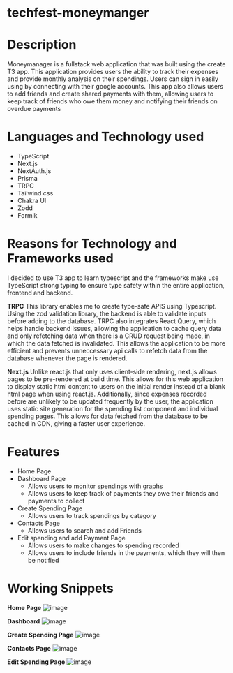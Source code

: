 # techfest-moneymanger

# Description
Moneymanager is a fullstack web application that was built using the create T3 app. This application provides users the ability to track their expenses and provide monthly analysis on their spendings. Users can sign in easily using by connecting with their google accounts. This app also allows users to add friends and create shared payments with them, allowing users to keep track of friends who owe them money and notifying their friends on overdue payments 

# Languages and Technology used
* TypeScript
* Next.js
* NextAuth.js
* Prisma
* TRPC
* Tailwind css
* Chakra UI
* Zodd
* Formik 

# Reasons for Technology and Frameworks used
I decided to use T3 app to learn typescript and the frameworks make use TypeScript strong typing to ensure type safety within the entire application, frontend and backend. 

**TRPC** 
This library enables me to create type-safe APIS using Typescript. Using the zod validation library, the backend is able to validate inputs before adding to the database. TRPC also integrates React Query, which helps handle backend issues, allowing the application to cache query data and only refetching data when there is a CRUD request being made, in which the data fetched is invalidated. This allows the application to be more efficient and prevents unneccessary api calls to refetch data from the database whenever the page is rendered. 

**Next.js** 
Unlike react.js that only uses client-side rendering, next.js allows pages to be pre-rendered at build time. This allows for this web application to display static html content to users on the initial render instead of a blank html page when using react.js. Additionally, since expenses recorded before are unlikely to be updated frequently by the user, the application uses static site generation for the spending list component and individual spending pages. This allows for data fetched from the database to be cached in CDN, giving a faster user experience. 

# Features 
* Home Page
* Dashboard Page
    * Allows users to monitor spendings with graphs
    * Allows users to keep track of payments they owe their friends and payments to collect
* Create Spending Page
    * Allows users to track spendings by category
* Contacts Page
    * Allows users to search and add Friends
* Edit spending and add Payment Page
    * Allows users to make changes to spending recorded
    * Allows users to include friends in the payments, which they will then be notified

# Working Snippets 
**Home Page**
![image](https://github.com/Kb-Tay/money_manager/assets/110143162/f258ae0e-84a8-4034-8cd6-8c7650cf71ea)

**Dashboard**
![image](https://github.com/Kb-Tay/money_manager/assets/110143162/e79ecc11-171a-414a-bdd7-6abbed89a678)

**Create Spending Page**
![image](https://github.com/Kb-Tay/money_manager/assets/110143162/cbb50d20-8491-40a3-ad9c-d6850dd21b80)

**Contacts Page**
![image](https://github.com/Kb-Tay/money_manager/assets/110143162/8f838c42-cc4c-4590-8715-9df02c579b17)

**Edit Spending Page**
![image](https://github.com/Kb-Tay/money_manager/assets/110143162/3ae0181e-7ff6-43cd-a185-1bf4ab9b196d)

